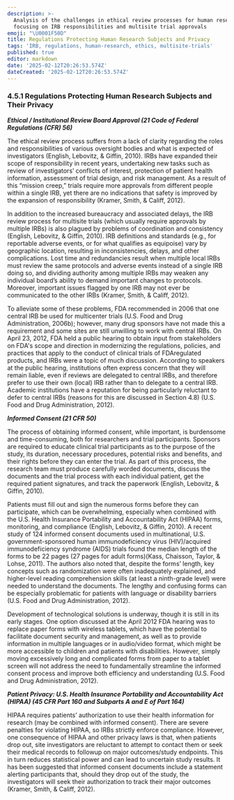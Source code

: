 ```yaml
---
description: >-
  Analysis of the challenges in ethical review processes for human research,
  focusing on IRB responsibilities and multisite trial approvals
emoji: "\U0001F50D"
title: Regulations Protecting Human Research Subjects and Privacy
tags: 'IRB, regulations, human-research, ethics, multisite-trials'
published: true
editor: markdown
date: '2025-02-12T20:26:53.574Z'
dateCreated: '2025-02-12T20:26:53.574Z'
---
```

### 4.5.1 Regulations Protecting Human Research Subjects and Their Privacy

**_Ethical / Institutional Review Board Approval (21 Code of Federal Regulations (CFR) 56)_**

The ethical review process suffers from a lack of clarity regarding the roles and responsibilities of various oversight bodies and what is expected of investigators (English, Lebovitz, & Giffin, 2010). IRBs have expanded their scope of responsibility in recent years, undertaking new tasks such as review of investigators’ conflicts of interest, protection of patient health information, assessment of trial design, and risk management. As a result of this “mission creep,” trials require more approvals from different people within a single IRB, yet there are no indications that safety is improved by the expansion of responsibility (Kramer, Smith, & Califf, 2012).

In addition to the increased bureaucracy and associated delays, the IRB review process for multisite trials (which usually require approvals by multiple IRBs) is also plagued by problems of coordination and consistency (English, Lebovitz, & Giffin, 2010). IRB definitions and standards (e.g., for reportable adverse events, or for what qualifies as equipoise) vary by geographic location, resulting in inconsistencies, delays, and other complications. Lost time and redundancies result when multiple local IRBs must review the same protocols and adverse events instead of a single IRB doing so, and dividing authority among multiple IRBs may weaken any individual board’s ability to demand important changes to protocols. Moreover, important issues flagged by one IRB may not ever be communicated to the other IRBs (Kramer, Smith, & Califf, 2012).

To alleviate some of these problems, FDA recommended in 2006 that one central IRB be used for multicenter trials (U.S. Food and Drug Administration, 2006b); however, many drug sponsors have not made this a requirement and some sites are still unwilling to work with central IRBs. On April 23, 2012, FDA held a public hearing to obtain input from stakeholders on FDA's scope and direction in modernizing the regulations, policies, and practices that apply to the conduct of clinical trials of FDAregulated products, and IRBs were a topic of much discussion. According to speakers at the public hearing, institutions often express concern that they will remain liable, even if reviews are delegated to central IRBs, and therefore prefer to use their own (local) IRB rather than to delegate to a central IRB. Academic institutions have a reputation for being particularly reluctant to defer to central IRBs (reasons for this are discussed in Section 4.8) (U.S. Food and Drug Administration, 2012).

**_Informed Consent (21 CFR 50)_**

The process of obtaining informed consent, while important, is burdensome and time-consuming, both for researchers and trial participants. Sponsors are required to educate clinical trial participants as to the purpose of the study, its duration, necessary procedures, potential risks and benefits, and their rights before they can enter the trial. As part of this process, the research team must produce carefully worded documents, discuss the documents and the trial process with each individual patient, get the required patient signatures, and track the paperwork (English, Lebovitz, & Giffin, 2010).

Patients must fill out and sign the numerous forms before they can participate, which can be overwhelming, especially when combined with the U.S. Health Insurance Portability and Accountability Act (HIPAA) forms, monitoring, and compliance (English, Lebovitz, & Giffin, 2010). A recent study of 124 informed consent documents used in multinational, U.S. government-sponsored human immunodeficiency virus (HIV)/acquired immunodeficiency syndrome (AIDS) trials found the median length of the forms to be 22 pages (27 pages for adult forms)(Kass, Chaisson, Taylor, & Lohse, 2011). The authors also noted that, despite the forms’ length, key concepts such as randomization were often inadequately explained, and higher-level reading comprehension skills (at least a ninth-grade level) were needed to understand the documents. The lengthy and confusing forms can be especially problematic for patients with language or disability barriers (U.S. Food and Drug Administration, 2012).

Development of technological solutions is underway, though it is still in its early stages. One option discussed at the April 2012 FDA hearing was to replace paper forms with wireless tablets, which have the potential to facilitate document security and management, as well as to provide information in multiple languages or in audio/video format, which might be more accessible to children and patients with disabilities. However, simply moving excessively long and complicated forms from paper to a tablet screen will not address the need to fundamentally streamline the informed consent process and improve both efficiency and understanding (U.S. Food and Drug Administration, 2012).

_**Patient Privacy: U.S. Health Insurance Portability and Accountability Act (HIPAA) (45 CFR Part 160 and Subparts A and E of Part 164)**_

HIPAA requires patients’ authorization to use their health information for research (may be combined with informed consent). There are severe penalties for violating HIPAA, so IRBs strictly enforce compliance. However, one consequence of HIPAA and other privacy laws is that, when patients drop out, site investigators are reluctant to attempt to contact them or seek their medical records to followup on major outcomes/study endpoints. This in turn reduces statistical power and can lead to uncertain study results. It has been suggested that informed consent documents include a statement alerting participants that, should they drop out of the study, the investigators will seek their authorization to track their major outcomes (Kramer, Smith, & Califf, 2012).

#
